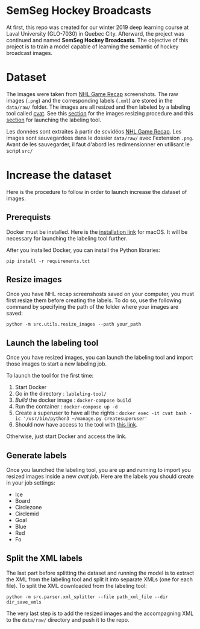 # SemSeg Hockey Broadcasts

At first, this repo was created for our winter 2019 deep learning course at Laval University (GLO-7030) in Quebec City. Afterward, the project was continued and named **SemSeg Hockey Broadcasts**. The objective of this project is to train a model capable of learning the semantic of hockey broadcast images.

# Dataset

The images were taken from [NHL Game Recap](https://www.nhl.com/video/t-277753022) screenshots. The raw images (`.png`) and the corresponding labels (`.xml`) are stored in the `data/raw/` folder. The images are all resized and then labeled by a labeling tool called [cvat](https://github.com/opencv/cvat). See this [section](#resize-images) for the images resizing procedure and this [section](#generate-labels) for launching the labeling tool.

Les données sont extraites à partir de *sc*vidéos [NHL Game Recap](https://www.nhl.com/video/t-277753022). Les images sont sauvegardées dans le dossier `data/raw/` avec l'extension `.png`. Avant de les sauvegarder, il faut d'abord les redimensionner en utilisant le script `src/`

# Increase the dataset

Here is the procedure to follow in order to launch increase the dataset of images.

## Prerequists

Docker must be installed. Here is the [installation link](https://runnable.com/docker/install-docker-on-macos) for macOS. It will be necessary for launching the labeling tool further.

After you installed Docker, you can install the Python libraries:

```
pip install -r requirements.txt
```

## Resize images
 
Once you have NHL recap screenshosts saved on your computer, you must first resize them before creating the labels. To do so, use the following command by specifying the path of the folder where your images are saved:

```
python -m src.utils.resize_images --path your_path
```

##  Launch the labeling tool

Once you have resized images, you can launch the labeling tool and import those images to start a new labeling job.

To launch the tool for the first time:

1. Start Docker
2. Go in the directory : `lableling-tool/`
3. *Build* the docker image : `docker-compose build`
4. Run the container : `docker-compose up -d`
5. Create a superuser to have all the rights : `docker exec -it cvat bash -ic '/usr/bin/python3 ~/manage.py createsuperuser'`
6. Should now have access to the tool with [this link](http://localhost:8080/auth/register).

Otherwise, just start Docker and access the link.

## Generate labels

Once you launched the labeling tool, you are up and running to import you resized images inside a new *cvat job*. Here are the labels you should create in your job settings:

- Ice 
- Board
- Circlezone
- Circlemid
- Goal
- Blue
- Red
- Fo

## Split the XML labels

The last part before splitting the dataset and running the model is to extract the XML from the labeling tool and split it into separate XMLs (one for each file). To split the XML downloaded from the labeling tool:

```
python -m src.parser.xml_splitter --file path_xml_file --dir dir_save_xmls
```

The very last step is to add the resized images and the accompagning XML to the `data/raw/` directory and push it to the repo.